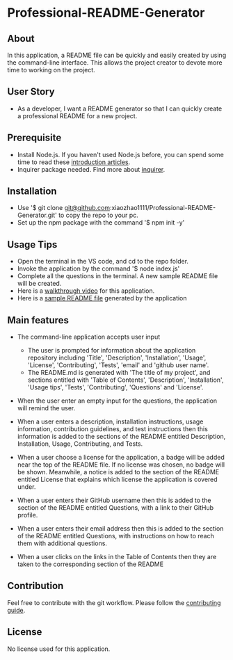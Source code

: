 # Professional-README-Generator

##  About 
In this application, a README file can be quickly and easily created by using the command-line interface. This allows the project creator to devote more time to working on the project.

## User Story
* As a developer, I want a README generator so that I can quickly create a professional README for a new project.

## Prerequisite
* Install Node.js. If you haven't used Node.js before, you can spend some time to read these [introduction articles](https://nodejs.dev/en/learn/introduction-to-nodejs/).
* Inquirer package needed. Find more about [inquirer](https://www.npmjs.com/package/inquirer).

## Installation
* Use '$ git clone git@github.com:xiaozhao1111/Professional-README-Generator.git' to copy the repo to your pc.
* Set up the npm package with the command '$ npm init -y'

## Usage Tips
* Open the terminal in the VS code, and cd to the repo folder.
* Invoke the application by the command '$ node index.js'
* Complete all the questions in the terminal. A new sample README file will be created.
* Here is a [walkthrough video](./assets/video/video.webm) for this application.
* Here is a [sample README file](./assets/sample-readme/sampleReadMe-Webpage%20accessibility%20coderefactor.md) generated by the application

## Main features
* The command-line application accepts user input
    * The user is prompted for information about the application repository including 'Title', 'Description', 'Installation', 'Usage', 'License', 'Contributing', 'Tests', 'email' and 'github user name'.
    * The README.md is generated with 'The title of my project', and sections entitled with 'Table of Contents', 'Description', 'Installation', 'Usage tips', 'Tests', 'Contributing', 'Questions' and 'License'.

* When the user enter an empty input for the questions, the application will remind the user.

* When a user enters a description, installation instructions, usage information, contribution guidelines, and test instructions then this information is added to the sections of the README entitled Description, Installation, Usage, Contributing, and Tests.

* When a user choose a license for the application, a badge will be added near the top of the README file. If no license was chosen, no badge will be shown. Meanwhile, a notice is added to the section of the README entitled License that explains which license the application is covered under.

* When a user enters their GitHub username then this is added to the section of the README entitled Questions, with a link to their GitHub profile.

* When a user enters their email address then this is added to the section of the README entitled Questions, with instructions on how to reach them with additional questions.

* When a user clicks on the links in the Table of Contents then they are taken to the corresponding section of the README

## Contribution 
Feel free to contribute with the git workflow. Please follow the [contributing guide](https://github.com/github/docs/blob/main/CONTRIBUTING.md).

## License
No license used for this application.